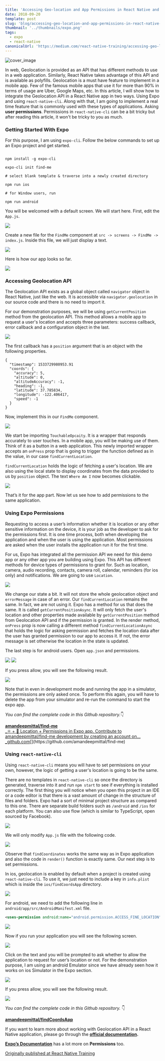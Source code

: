```yaml
---
title: 'Accessing Geo-location and App Permissions in React Native and Expo'
date: 2018-09-20
template: post
slug: 'blog/accessing-geo-location-and-app-permissions-in-react-native-and-expo'
thumbnail: '../thumbnails/expo.png'
tags:
  - expo
  - react-native
canonicalUrl: 'https://medium.com/react-native-training/accessing-geo-location-and-app-permissions-in-react-native-and-expo-e7a1bd4714a2'
---
```


![cover_image](https://i.imgur.com/jEjHKCI.jpg)

In web, Geolocation is provided as an API that has different methods to use in a web application. Similarly, React Native takes advantage of this API and is available as polyfills. Geolocation is a must have feature to implement in a mobile app. Few of the famous mobile apps that use it for more than 90% in terms of usage are Uber, Google Maps, etc. In this article, I will show how to integrate the Geolocation API in a React Native app in two ways. Using Expo and using `react-native-cli`. Along with that, I am going to implement a real time feature that is commonly used with these types of applications. Asking **user permissions**. Permissions in `react-native-cli` can be a bit tricky but after reading this article, it won't be tricky to you as much.

### Getting Started With Expo

For this purpose, I am using `expo-cli`. Follow the below commands to set up an Expo project and get started.

```shell

npm install -g expo-cli

expo-cli init find-me

# select blank template & traverse into a newly created directory

npm run ios

# for Window users, run

npm run android
```

You will be welcomed with a default screen. We will start here. First, edit the `App.js`.

![](https://cdn-images-1.medium.com/max/800/1*t-yXnKyzuPQ4QyWLEJqkTg.png)

Create a new file for the `FindMe` component at `src -> screens -> FindMe -> index.js`. Inside this file, we will just display a text.

![](https://cdn-images-1.medium.com/max/800/1*DQ62hT6lGTGN1gl3dtXdRw.png)

Here is how our app looks so far.

![](https://cdn-images-1.medium.com/max/800/1*L7myfguVDny9zkf0SZ-56A.png)

### Accessing Geolocation API

The Geolocation API exists as a global object called `navigator` object in React Native, just like the web. It is accessible via `navigator.geolocation` in our source code and there is no need to import it.

For our demonstration purposes, we will be using `getCurrentPosition` method from the geolocation API. This method allows a mobile app to request a user's location and accepts three parameters: success callback, error callback and a configuration object in the last.

![](https://cdn-images-1.medium.com/max/800/1*fvw2WN4oiQSiOno-F0tBaA.png)

The first callback has a `position` argument that is an object with the following properties.

```shell
{
  "timestamp": 1533729980953.91
  "coords": {
    "accuracy": 5,
    "altitude": 0,
    "altitudeAccuracy": -1,
    "heading": -1,
    "latitude": 37.785834,
    "longitude": -122.406417,
    "speed": -1
  }
}
```

Now, implement this in our `FindMe` component.

![](https://cdn-images-1.medium.com/max/800/1*niawEqpzyk42BN6cp8cmdQ.png)

We start be importing `TouchableOpcaity`. It is a wrapper that responds accurately to user touches. In a mobile app, you will be making use of them. Think of it as a button in a web application. This newly imported wrapper accepts an `onPress` prop that is going to trigger the function defined as in the value, in our case `findCurrentLocation`.

`findCurrentLocation` holds the logic of fetching a user's location. We are also using the local state to display coordinates from the data provided to us by `position` object. The text `Where Am I` now becomes clickable.

![](https://cdn-images-1.medium.com/max/800/1*CMCljDxK6AKqBFPcZpdAnQ.png)

That’s it for the app part. Now let us see how to add permissions to the same application.

### Using Expo Permissions

Requesting to access a user’s information whether it is location or any other sensitive information on the device, it is your job as the developer to ask for the permissions first. It is one time process, both when developing the application and when the user is using the application. Most permissions are asked when the user installs the application run it for the first time.

For us, Expo has integrated all the permission API we need for this demo app or any other app you are building using Expo. This API has different methods for device types of permissions to grant for. Such as location, camera, audio recording, contacts, camera roll, calendar, reminders (for ios only) and notifications. We are going to use `Location`.

![](https://cdn-images-1.medium.com/max/800/1*5FXyNeelAMMpvhHudlWZyw.png)

We change our state a bit. It will not store the whole geolocation object and `errorMessage` in case of an error. Our `findCurrentLocation` remains the same. In fact, we are not using it. Expo has a method for us that does the same. It is called `getCurrentPositionAsync`. It will only fetch the user's location and other properties made available by `getCurrentPosition` method from Geolocation API and if the permission is granted. In the render method, `onPress` prop is now calling a different method `findCurrentLocationAsync` that holds the logic for asking permission and fetches the location data after the user has granted permission to our app to access it. If not, the error message is set otherwise the location in the state is updated.

The last step is for android users. Open `app.json` and permissions.

![](https://cdn-images-1.medium.com/max/800/1*zRAdrOQmO2Ht94771FwfLQ.png)
![](https://cdn-images-1.medium.com/max/800/1*Uh3qovlCclxuOSrDl9_W-g.png)

If you press allow, you will see the following result.

![](https://cdn-images-1.medium.com/max/800/1*9tcfI5LQ5YT4nkdUAliGwg.png)

Note that in even in development mode and running the app in a simulator, the permissions are only asked once. To perform this again, you will have to delete the app from your simulator and re-run the command to start the expo app.

*You can find the complete code in this Github repository.*👇

[**amandeepmittal/find-me**  
\_⚛️ + 📱 Location + Permissions in Expo app. Contribute to amandeepmittal/find-me development by creating an account on…\_github.com](https://github.com/amandeepmittal/find-me 'https://github.com/amandeepmittal/find-me')[](https://github.com/amandeepmittal/find-me)

### Using `react-native-cli`

Using `react-native-cli` means you will have to set permissions on your own, however, the logic of getting a user's location is going to be the same.

There are no templates in `react-native-cli` so once the directory is generated, traverse into it and run `npm start` to see if everything is installed correctly. The first thing you will notice when you open this project in an IDE or a code editor is that there is a vast amount of change in the structure of files and folders. Expo had a sort of minimal project structure as compared to this one. There are separate build folders such as `/android` and `/ios` for each platform. You can also use flow (which is similar to TypeScript, open sourced by Facebook).

![](https://cdn-images-1.medium.com/max/800/1*HCrbkGlatt1GkoXXUoDxOw.png)

We will only modify `App.js` file with the following code.

![](https://cdn-images-1.medium.com/max/800/1*-h2Av7ibSO46nmITcB_pbA.png)

Observe that `findCoordinates` works the same way as in Expo application and also the code in `render()` function is exactly same. Our next step is to set permissions.

In ios, geolocation is enabled by default when a project is created using `react-native-cli`. To use it, we just need to include a key in `info.plist` which is inside the `ios/findCoordsApp` directory.

![](https://cdn-images-1.medium.com/max/800/1*El9k4ATwC18FZfwztwFFLA.png)

For android, we need to add the following line in `android/app/src/AndroidManifest.xml` file.

```xml
<uses-permission android:name="android.permission.ACCESS_FINE_LOCATION" />
```

![](https://cdn-images-1.medium.com/max/800/1*6-zhbdDlRjOgsivgh8HuMw.png)

Now if you run your application you will see the following screen.

![](https://cdn-images-1.medium.com/max/800/1*H931wEjHcVDXddtn9MgI4w.png)

Click on the text and you will be prompted to ask whether to allow the application to request for user’s location or not. For the demonstration purpose, I am using an android Emulator since we have already seen how it works on ios Simulator in the Expo section.

![](https://cdn-images-1.medium.com/max/800/1*op9kur7KZeinIFvzjfsryg.png)

If you press allow, you will see the following result.

![](https://cdn-images-1.medium.com/max/800/1*WN-pTs6HekIS62dCrqm4uQ.png)

_You can find the complete code in this Github repository._ 👇

[**amandeepmittal/findCoordsApp**](https://github.com/amandeepmittal/findCoordsApp)

If you want to learn more about working with Geolocation API in a React Native application, please go through the [**official documentation**](https://facebook.github.io/react-native/docs/geolocation)**.**

[**Expo’s Documentation**](https://docs.expo.io/versions/latest/sdk/permissions#__next) has a lot more on **Permissions** too.

[Originally published at React Native Training](https://medium.com/react-native-training/accessing-geo-location-and-app-permissions-in-react-native-and-expo-e7a1bd4714a2)

